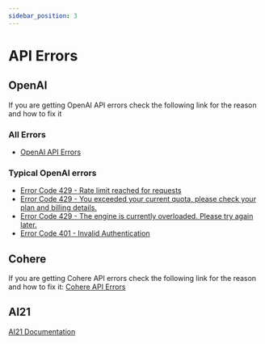 ```yaml
---
sidebar_position: 3
---
```


# API Errors


## OpenAI

If you are getting OpenAI API errors check the following link for the reason and how to fix it

### All Errors
- [OpenAI API Errors](https://help.openai.com/en/collections/3675931-openai-api#api-error-codes-explained)

### Typical OpenAI errors
- [Error Code 429 - Rate limit reached for requests](https://help.openai.com/en/articles/6891829-error-code-429-rate-limit-reached-for-requests)
- [Error Code 429 - You exceeded your current quota, please check your plan and billing details.](https://help.openai.com/en/articles/6891831-error-code-429-you-exceeded-your-current-quota-please-check-your-plan-and-billing-details)
- [Error Code 429 - The engine is currently overloaded. Please try again later.](https://help.openai.com/en/articles/6891834-error-code-429-the-engine-is-currently-overloaded-please-try-again-later)
- [Error Code 401 - Invalid Authentication](https://help.openai.com/en/articles/6891767-error-code-401-invalid-authentication)

## Cohere

If you are getting Cohere API errors check the following link for the reason and how to fix it:
[Cohere API Errors](https://docs.cohere.ai/reference/errors)


## AI21

[AI21 Documentation](https://docs.ai21.com/reference/j2-complete-api-ref)